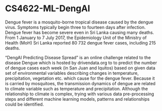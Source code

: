 # CS4622-ML-DengAI
Dengue fever is a mosquito-borne tropical disease caused by the dengue virus. Symptoms typically begin three to fourteen days after infection. Dengue fever has become severe even in Sri Lanka causing many deaths. From 1 January to 7 July 2017, the Epidemiology Unit of the Ministry of Health (MoH) Sri Lanka reported 80 732 dengue fever cases, including 215 deaths. 

“DengAI Predicting Disease Spread” is an online challenge related to the disease Dengue which is hosted by drivendata.org to to predict the number of dengue cases each week (in San Juan and Iquitos) based on given data set of environmental variables describing changes in temperature, precipitation, vegetation etc. which cause for the dengue fever. Because it is carried by mosquitoes, the transmission dynamics of dengue are related to climate variable such as temperature and precipitation. Although the relationship to climate is complex, trying with various data pre-processing steps and different machine learning models, patterns and relationships could be identified.
